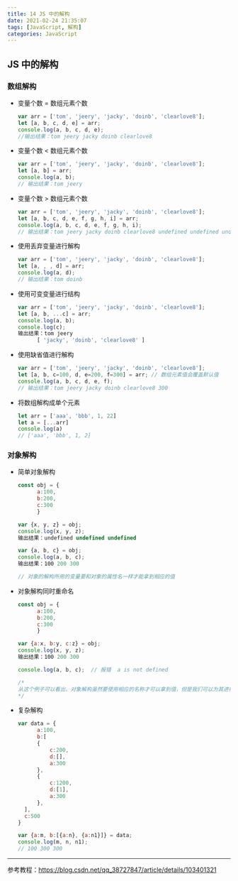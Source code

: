 ```yaml
---
title: 14 JS 中的解构
date: 2021-02-24 21:35:07
tags: [JavaScript, 解构]
categories: JavaScript
---
```


## JS 中的解构

### 数组解构

- 变量个数 = 数组元素个数

  ```javascript
  var arr = ['tom', 'jeery', 'jacky', 'doinb', 'clearlove8'];
  let [a, b, c, d, e] = arr;
  console.log(a, b, c, d, e);
  //输出结果：tom jeery jacky doinb clearlove8
  ```

- 变量个数 < 数组元素个数

  ```javascript
  var arr = ['tom', 'jeery', 'jacky', 'doinb', 'clearlove8'];
  let [a, b] = arr;
  console.log(a, b);
  // 输出结果：tom jeery
  ```

- 变量个数 > 数组元素个数

  ```javascript
  var arr = ['tom', 'jeery', 'jacky', 'doinb', 'clearlove8'];
  let [a, b, c, d, e, f, g, h, i] = arr;
  console.log(a, b, c, d, e, f, g, h, i);
  // 输出结果：tom jeery jacky doinb clearlove8 undefined undefined undefined undefined
  ```

- 使用丢弃变量进行解构

  ```javascript
  var arr = ['tom', 'jeery', 'jacky', 'doinb', 'clearlove8'];
  let [a, , , d] = arr;
  console.log(a, d);
  // 输出结果：tom doinb
  ```

- 使用可变变量进行结构

  ```javascript
  var arr = ['tom', 'jeery', 'jacky', 'doinb', 'clearlove8'];
  let [a, b, ...c] = arr;
  console.log(a, b);
  console.log(c);
  输出结果：tom jeery
  		[ 'jacky', 'doinb', 'clearlove8' ]
  ```

- 使用缺省值进行解构

  ```javascript
  var arr = ['tom', 'jeery', 'jacky', 'doinb', 'clearlove8'];
  let [a, b, c=100, d, e=200, f=300] = arr; // 数组元素值会覆盖默认值
  console.log(a, b, c, d, e, f);
  // 输出结果：tom jeery jacky doinb clearlove8 300
  ```

- 将数组解构成单个元素

  ```javascript
  let arr = ['aaa', 'bbb', 1, 22]
  let a = [...arr]
  console.log(a)
  // ['aaa', 'bbb', 1, 2]
  ```

### 对象解构

- 简单对象解构

  ```javascript
  const obj = {
  		a:100,
  		b:200,
  		c:300
  		}
  
  var {x, y, z} = obj;
  console.log(x, y, z);
  输出结果：undefined undefined undefined
  
  var {a, b, c} = obj;
  console.log(a, b, c);
  输出结果：100 200 300
  
  // 对象的解构所用的变量要和对象的属性名一样才能拿到相应的值
  ```

- 对象解构同时重命名

  ```javascript
  const obj = {
  		a:100,
  		b:200,
  		c:300
  		}
  
  var {a:x, b:y, c:z} = obj;
  console.log(x, y, z);
  输出结果：100 200 300
  
  console.log(a, b, c);  // 报错  a is not defined
  
  /*
  从这个例子可以看出，对象解构虽然要使用相应的名称才可以拿到值，但是我们可以为其进行重命名，从例子上分析出，js会使用a, b, c到对象上取值，取到值之后赋值给x, y, z，这样通过x, y, z进行使用相应的值，a, b, c则未定义。
  */
  ```

- 复杂解构

  ```javascript
  var data = {
  		a:100,
  		b:[
  		{
  			c:200,
  			d:[],
  			a:300
  		},
  		{
  			c:1200,
  			d:[1],
  			a:300
  		},
  	],
  	c:500
  }
  
  var {a:m, b:[{a:n}, {a:n1}]} = data;
  console.log(m, n, n1);
  // 100 300 300
  ```

  

---

参考教程：https://blog.csdn.net/qq_38727847/article/details/103401321